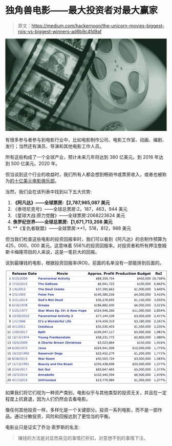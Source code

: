 # 独角兽电影——最大投资者对最大赢家

> 原文：<https://medium.com/hackernoon/the-unicorn-movies-biggest-rois-vs-biggest-winners-ad6b9c4fd9af>

![](img/18e467776a68eda8d715140b8d89aaf6.png)

有很多参与者参与到电影行业中，比如电影制作公司、电影工作室、动画、编剧、发行；当然还有演员、导演和其他电影工作人员。

所有这些构成了一个全球产业，预计未来几年将达到 380 亿美元。到 2016 年达到 500 亿美元。2020 年。

但当谈到这个行业的收益时，我们所有人都会想到畅销书或票房收入，或者也被称为[的十亿美元电影俱乐部](http://www.imdb.com/imdbpicks/32-billion-dollar-grossing-movies/ls063095038/mediaviewer/rm3587670016)。

当然，我们会在该列表中找到以下五大优势:

1.  **《阿凡达》——全球票房:【2,787,965,087 美元**
2.  《泰坦尼克号》——全球总票房:2，187，463，944 美元
3.  《星球大战:原力觉醒》——全球票房:2068223624 美元
4.  **侏罗纪世界——全球总票房:【1,671,713,208 美元**
5.  **《复仇者联盟》——全球票房:**1，518，812，988 美元

但当我们检查这些电影的投资回报率时，我们可以看到《阿凡达》的总制作预算为 425，000，000 美元。这意味着 556%的投资回报率。对投资者和所有押注詹姆斯卡梅隆项目的人来说，这是一笔巨大的回报。

说到最赚钱的电影，根据投资回报率(ROI)，前面的名单没有一部能排到后面的。

![](img/9669a01862403ae4917e26fd4905b17b.png)

如果我们将它们视为一种资产类别，电影似乎与其他类型的投资无关，并且在一定程度上抗衰退，因为人们仍然会去看电影。

像任何其他投资一样，多样化是一个关键部分。投资一系列电影，而不是一部作品。通过分散投资，风险和回报达到了更恰当的平衡。

电影业只是证实了乔治·索罗斯的名言:

> 赚钱的方法是对显而易见的事情打折扣，对意想不到的事情下注。